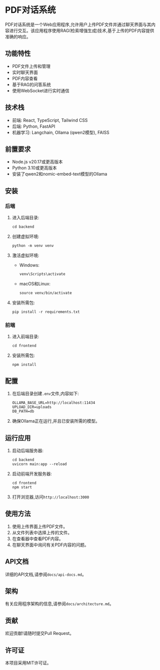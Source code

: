 # PDF对话系统

PDF对话系统是一个Web应用程序,允许用户上传PDF文件并通过聊天界面与其内容进行交互。该应用程序使用RAG(检索增强生成)技术,基于上传的PDF内容提供准确的响应。

## 功能特性

- PDF文件上传和管理
- 实时聊天界面
- PDF内容查看
- 基于RAG的问答系统
- 使用WebSocket进行实时通信

## 技术栈

- 前端: React, TypeScript, Tailwind CSS
- 后端: Python, FastAPI
- 机器学习: Langchain, Ollama (qwen2模型), FAISS

## 前置要求

- Node.js v20.17或更高版本
- Python 3.10或更高版本
- 安装了qwen2和nomic-embed-text模型的Ollama

## 安装

### 后端

1. 进入后端目录:
   ```
   cd backend
   ```

2. 创建虚拟环境:
   ```
   python -m venv venv
   ```

3. 激活虚拟环境:
   - Windows:
     ```
     venv\Scripts\activate
     ```
   - macOS和Linux:
     ```
     source venv/bin/activate
     ```

4. 安装所需包:
   ```
   pip install -r requirements.txt
   ```

### 前端

1. 进入前端目录:
   ```
   cd frontend
   ```

2. 安装所需包:
   ```
   npm install
   ```

## 配置

1. 在后端目录创建`.env`文件,内容如下:
   ```
   OLLAMA_BASE_URL=http://localhost:11434
   UPLOAD_DIR=uploads
   DB_PATH=db
   ```

2. 确保Ollama正在运行,并且已安装所需的模型。

## 运行应用

1. 启动后端服务器:
   ```
   cd backend
   uvicorn main:app --reload
   ```

2. 启动前端开发服务器:
   ```
   cd frontend
   npm start
   ```

3. 打开浏览器,访问`http://localhost:3000`

## 使用方法

1. 使用上传界面上传PDF文件。
2. 从文件列表中选择上传的文件。
3. 在查看器中查看PDF内容。
4. 在聊天界面中询问有关PDF内容的问题。

## API文档

详细的API文档,请参阅`docs/api-docs.md`。

## 架构

有关应用程序架构的信息,请参阅`docs/architecture.md`。

## 贡献

欢迎贡献!请随时提交Pull Request。

## 许可证

本项目采用MIT许可证。